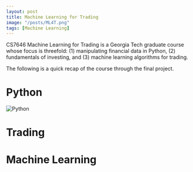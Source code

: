 ```yaml
---
layout: post
title: Machine Learning for Trading
image: "/posts/ML4T.png"
tags: [Machine Learning]
---
```


CS7646 Machine Learning for Trading is a Georgia Tech graduate course whose focus is threefold: (1) manipulating financial data in Python, (2) fundamentals of investing, and (3) machine learning algorithms for trading.

The following is a quick recap of the course through the final project.

# Python
![Python](https://github.com/chris-delgado/chris-delgado.github.io/assets/19756136/7e00a709-5dc7-4231-9961-f4178bdef251)

# Trading

# Machine Learning
